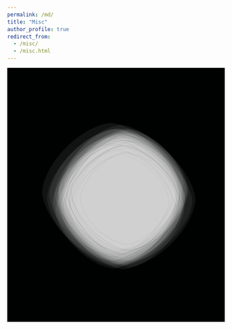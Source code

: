 ```yaml
---
permalink: /md/
title: "Misc"
author_profile: true
redirect_from: 
  - /misc/
  - /misc.html
---
```



![alt text](../images/lpball.png "title")
